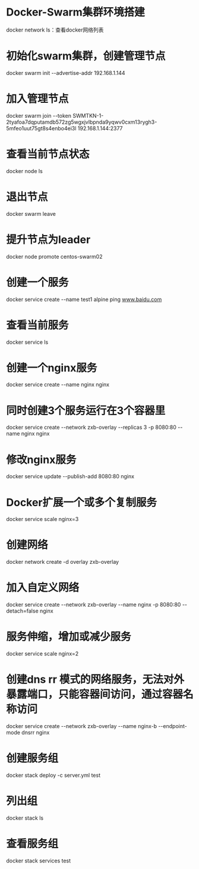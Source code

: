 # Docker-Swarm集群环境搭建
docker network ls：查看docker网络列表

# 初始化swarm集群，创建管理节点
docker swarm init --advertise-addr 192.168.1.144
# 加入管理节点
docker swarm join --token SWMTKN-1-2tyafoa7dqputamdb572zg5wgxjvlbpnda9yqwv0cxm13rygh3-5mfeo1uut75gt8s4enbo4ei3l 192.168.1.144:2377
# 查看当前节点状态
docker node ls  
# 退出节点
docker swarm leave
# 提升节点为leader
docker node promote centos-swarm02
# 创建一个服务
docker service create --name test1 alpine ping www.baidu.com
# 查看当前服务
docker service ls
# 创建一个nginx服务
docker service create --name nginx nginx
# 同时创建3个服务运行在3个容器里
docker service create --network zxb-overlay --replicas 3 -p 8080:80 --name nginx nginx
# 修改nginx服务
docker service update --publish-add 8080:80 nginx
# Docker扩展一个或多个复制服务
docker service scale nginx=3
# 创建网络
docker network create -d overlay zxb-overlay
# 加入自定义网络
docker service create --network zxb-overlay --name nginx -p 8080:80 --detach=false nginx
# 服务伸缩，增加或减少服务
docker service scale nginx=2
# 创建dns rr 模式的网络服务，无法对外暴露端口，只能容器间访问，通过容器名称访问
docker service create --network zxb-overlay --name nginx-b --endpoint-mode dnsrr nginx
# 创建服务组
docker stack deploy -c server.yml test
# 列出组
docker stack ls
# 查看服务组
docker stack services test
